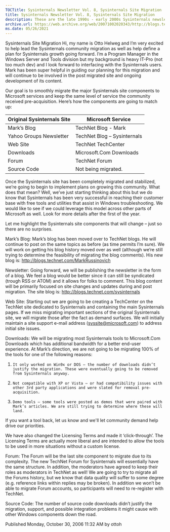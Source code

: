 ```yaml
---
TOCTitle: Sysinternals Newsletter Vol. 8, Sysinternals Site Migration
title: Sysinternals Newsletter Vol. 8, Sysinternals Site Migration
description: These are the late 1990s - early 2000s Sysinternals newsletters written by Mark
archive.url: https://web.archive.org/web/20071002020343/http://blogs.technet.com/sysinternals/archive/2006/10/30/sysinternals-site-migration.aspx
ms.date: 05/26/2021
---
```


Sysinternals Site Migration
Hi, my name is Otto Helweg and I’m very excited to help lead the Sysinternals community migration as well as help define a plan for Sysinternals growth going forward. I’m a Program Manager in the Windows Server and Tools division but my background is heavy IT-Pro (not too much dev) and I look forward to interfacing with the Sysinternals users. Mark has been super helpful in guiding our planning for this migration and will continue to be involved in the post migrated site and ongoing development of its content.

 

Our goal is to smoothly migrate the major Sysinternals site components to Microsoft services and keep the same level of service the community received pre-acquisition. Here’s how the components are going to match up:

 
| Original Sysinternals Site  | Microsoft Service  |
|---|---|
| Mark’s Blog  |  TechNet Blog - Mark |
| Yahoo Groups Newsletter | TechNet Blog – Sysinternals |
| Web Site | TechNet TechCenter |
| Downloads | Microsoft.Com Downloads |
| Forum | TechNet Forum |
| Source Code | Not being migrated. |

 

Once the Sysinternals site has been completely migrated and stabilized, we’re going to begin to implement plans on growing this community. What does that mean? Well, we’ve just starting thinking about this but we do know that Sysinternals has been very successful in reaching their customer base with free tools and utilities that assist in Windows troubleshooting. We would like to see if we could leverage this model across other parts of Microsoft as well. Look for more details after the first of the year.

 

Let me highlight the Sysinternals site components that will change – just so there are no surprises.

 

Mark’s Blog: Mark’s blog has been moved over to TechNet blogs. He will continue to post on the same topics as before (as time permits I’m sure). We will work on getting his blog history moved over as well (although we’re still trying to determine the feasibility of migrating the blog comments). His new blog is: http://blogs.technet.com/MarkRussinovich

 

Newsletter: Going forward, we will be publishing the newsletter in the form of a blog. We feel a blog would be better since it can still be syndicated (trough RSS or ATOM) and it allows for folks to comment. This blog content will be primarily focused on site changes and updates during and post migration. The site blog is: http://blogs.technet.com/sysinternals

 

Web Site: Starting out we are going to be creating a TechCenter on the TechNet site dedicated to Sysinternals and containing the main Sysinternals pages. If we miss migrating important sections of the original Sysinternals site, we will migrate those after the fact as demand surfaces. We will initially maintain a site support e-mail address (syssite@microsoft.com) to address initial site issues.

 

Downloads: We will be migrating most Sysinternals tools to Microsoft.Com Downloads which has additional bandwidth for a better end-user experience. At Mark’s direction, we are not going to be migrating 100% of the tools for one of the following reasons:

 

1.     It only worked on Win9x or DOS – the number of downloads didn’t justify the migration. These were eventually going to be removed from Sysinternals anyway.

2.     Not compatible with XP or Vista – or had compatibility issues with other 3rd party applications and were slated for removal pre-acquisition.

3.     Demo tools – some tools were posted as demos that were paired with Mark’s articles. We are still trying to determine where these will land.

 

If you want a tool back, let us know and we'll let community demand help drive our priorities.

 

We have also changed the Licensing Terms and made it ‘click-through’. The Licensing Terms are actually more liberal and are intended to allow the tools to be used in more situations without a custom license.

 

Forum: The Forum will be the last site component to migrate due to its complexity. The new TechNet Forum for Sysinternals will essentially have the same structure. In addition, the moderators have agreed to keep their roles as moderators in TechNet as well! We are going to try to migrate all the Forums history, but we know that data quality will suffer to some degree (e.g. reference links within replies may be broken). In addition we won’t be able to migrate Forum accounts, so participants will need to re-register with TechNet.

 

Source Code: The number of source code downloads didn’t justify the migration, support, and possible integration problems it might cause with other Windows components down the road.

Published Monday, October 30, 2006 11:32 AM by ottoh

